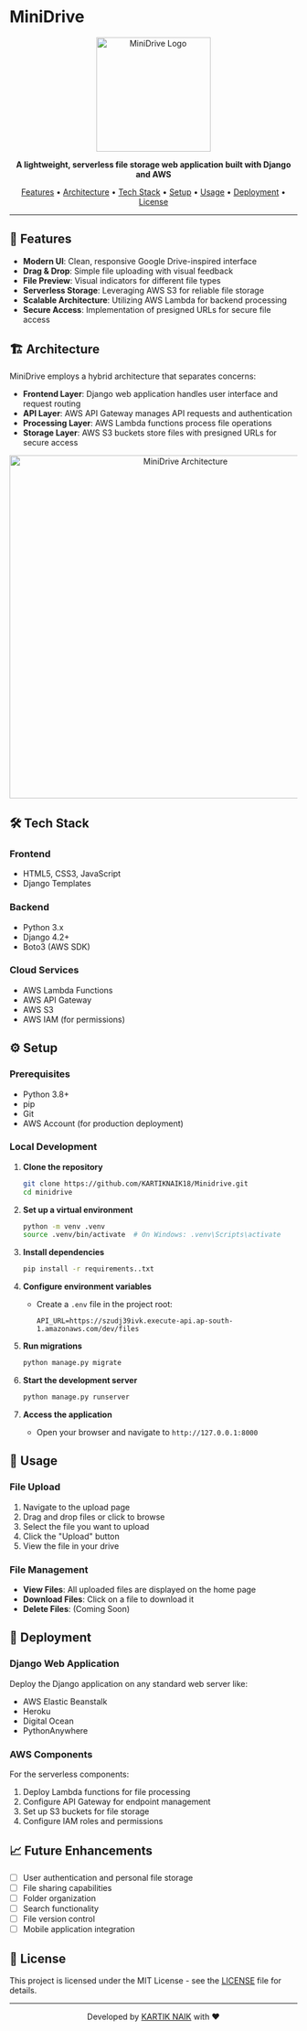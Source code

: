 # MiniDrive

<p align="center">
  <img src="https://raw.githubusercontent.com/KARTIKNAIK18/Minidrive/main/MiniDrive/drive/static/drive/logo.png" alt="MiniDrive Logo" width="200" height="auto">
</p>

<p align="center">
  <strong>A lightweight, serverless file storage web application built with Django and AWS</strong>
</p>

<p align="center">
  <a href="#features">Features</a> •
  <a href="#architecture">Architecture</a> •
  <a href="#tech-stack">Tech Stack</a> •
  <a href="#setup">Setup</a> •
  <a href="#usage">Usage</a> •
  <a href="#deployment">Deployment</a> •
  <a href="#license">License</a>
</p>

---

## 🌟 Features

- **Modern UI**: Clean, responsive Google Drive-inspired interface
- **Drag & Drop**: Simple file uploading with visual feedback
- **File Preview**: Visual indicators for different file types
- **Serverless Storage**: Leveraging AWS S3 for reliable file storage
- **Scalable Architecture**: Utilizing AWS Lambda for backend processing
- **Secure Access**: Implementation of presigned URLs for secure file access

## 🏗️ Architecture

MiniDrive employs a hybrid architecture that separates concerns:

- **Frontend Layer**: Django web application handles user interface and request routing
- **API Layer**: AWS API Gateway manages API requests and authentication
- **Processing Layer**: AWS Lambda functions process file operations
- **Storage Layer**: AWS S3 buckets store files with presigned URLs for secure access

<p align="center">
  <img src="docs/architecture-diagram.png" alt="MiniDrive Architecture" width="600" height="auto">
</p>

## 🛠️ Tech Stack

### Frontend
- HTML5, CSS3, JavaScript
- Django Templates

### Backend
- Python 3.x
- Django 4.2+
- Boto3 (AWS SDK)

### Cloud Services
- AWS Lambda Functions
- AWS API Gateway
- AWS S3
- AWS IAM (for permissions)

## ⚙️ Setup

### Prerequisites

- Python 3.8+
- pip
- Git
- AWS Account (for production deployment)

### Local Development

1. **Clone the repository**
   ```bash
   git clone https://github.com/KARTIKNAIK18/Minidrive.git
   cd minidrive
   ```

2. **Set up a virtual environment**
   ```bash
   python -m venv .venv
   source .venv/bin/activate  # On Windows: .venv\Scripts\activate
   ```

3. **Install dependencies**
   ```bash
   pip install -r requirements..txt
   ```

4. **Configure environment variables**
   - Create a `.env` file in the project root:
     ```
     API_URL=https://szudj39ivk.execute-api.ap-south-1.amazonaws.com/dev/files
     ```

5. **Run migrations**
   ```bash
   python manage.py migrate
   ```

6. **Start the development server**
   ```bash
   python manage.py runserver
   ```
   
7. **Access the application**
   - Open your browser and navigate to `http://127.0.0.1:8000`

## 📝 Usage

### File Upload

1. Navigate to the upload page
2. Drag and drop files or click to browse
3. Select the file you want to upload
4. Click the "Upload" button
5. View the file in your drive

### File Management

- **View Files**: All uploaded files are displayed on the home page
- **Download Files**: Click on a file to download it
- **Delete Files**: (Coming Soon)

## 🚀 Deployment

### Django Web Application

Deploy the Django application on any standard web server like:
- AWS Elastic Beanstalk
- Heroku
- Digital Ocean
- PythonAnywhere

### AWS Components

For the serverless components:
1. Deploy Lambda functions for file processing
2. Configure API Gateway for endpoint management
3. Set up S3 buckets for file storage
4. Configure IAM roles and permissions

## 📈 Future Enhancements

- [ ] User authentication and personal file storage
- [ ] File sharing capabilities
- [ ] Folder organization
- [ ] Search functionality
- [ ] File version control
- [ ] Mobile application integration

## 📜 License

This project is licensed under the MIT License - see the [LICENSE](LICENSE) file for details.

---

<p align="center">
  Developed by <a href="https://github.com/KARTIKNAIK18">KARTIK NAIK</a> with ❤️
</p>